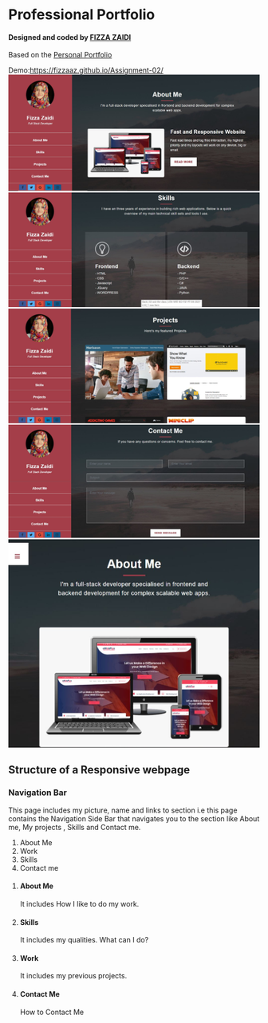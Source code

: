 <h1> Professional Portfolio </h1>
<h4>Designed and coded by <a href="https://github.com/fizzaaz">FIZZA ZAIDI</a></h4>
Based on the <a href="https://github.com/fizzaaz/Assignment-02"> Personal Portfolio</a>

Demo:https://fizzaaz.github.io/Assignment-02/
<br>
<img src="assets/images/ss1.JPG" alt="screenshot">
<br>
<img src="assets/images/ss2.JPG" alt="screenshot">
<br>
<img src="assets/images/ss3.JPG" alt="screenshot">
<br>
<img src="assets/images/ss4.JPG" alt="screenshot">
<br>
<img src="assets/images/ss5.JPG" alt="screenshot">
<h2>Structure of a Responsive webpage</h2>
<h3>Navigation Bar</h3>
<p> This page includes my picture, name and links to section i.e this page contains the Navigation Side Bar that navigates you to the section like About me, My projects , Skills and Contact me. </p>
<ol>
  <li>About Me </li>
  <li>Work</li>
  <li>Skills</li>
  <li>Contact me</li>
 </ol>
 <ol>
  <li><h4>About Me</h4>
  <p> It includes How I like to do my work. </p></li>
  <li><h4>Skills</h4>
  <p> It includes my qualities. What can I do?  </p></li>
  <li><h4>Work</h4>
  <p> It includes my previous projects.  </p></li>
 <li><h4>  <h4>Contact Me</h4>
  <p>How to Contact Me </p></li>
  
</ol>
